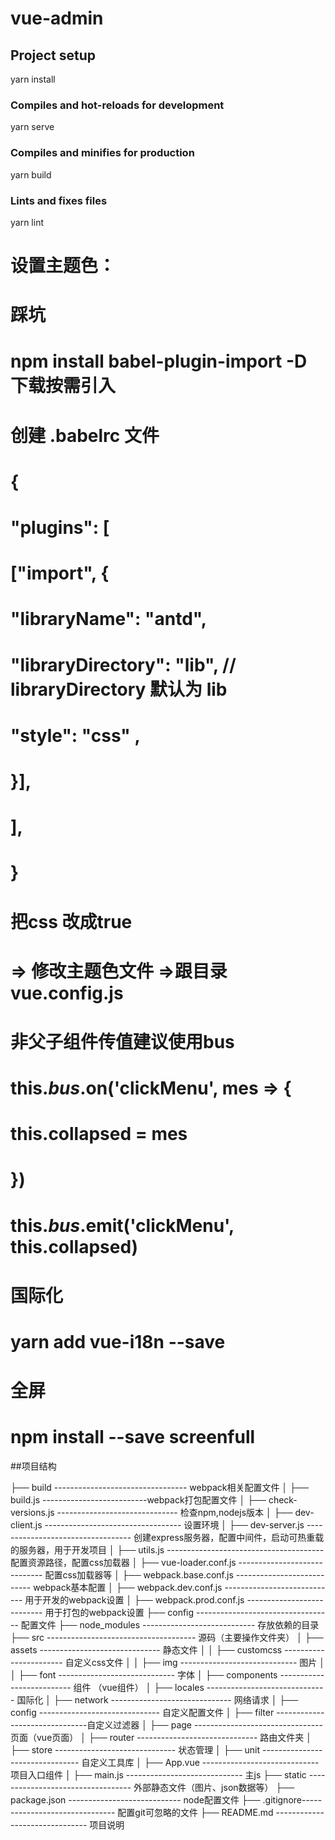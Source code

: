 # vue-admin

## Project setup

yarn install

### Compiles and hot-reloads for development

yarn serve

### Compiles and minifies for production

yarn build

### Lints and fixes files

yarn lint

# 设置主题色：
# 
# 踩坑
# npm install babel-plugin-import -D  下载按需引入
# 创建 .babelrc 文件
# {
#  "plugins": [
#    ["import", { 
#        "libraryName": "antd",
#        "libraryDirectory": "lib",  // libraryDirectory 默认为 lib
#        "style": "css" ,
#    }],
#  ],
# }   
# 把css 改成true
# => 修改主题色文件 =>跟目录vue.config.js


# 非父子组件传值建议使用bus
# 
#   this.$bus.$on('clickMenu', mes => {    
#         this.collapsed = mes
#     })
# 
#   this.$bus.$emit('clickMenu', this.collapsed) 

# 国际化 
# yarn add vue-i18n --save
# 全屏
# npm install --save screenfull

##项目结构

├── build --------------------------------- webpack相关配置文件
│   ├── build.js --------------------------webpack打包配置文件
│   ├── check-versions.js ------------------------------ 检查npm,nodejs版本
│   ├── dev-client.js ---------------------------------- 设置环境
│   ├── dev-server.js ---------------------------------- 创建express服务器，配置中间件，启动可热重载的服务器，用于开发项目
│   ├── utils.js --------------------------------------- 配置资源路径，配置css加载器
│   ├── vue-loader.conf.js ----------------------------- 配置css加载器等
│   ├── webpack.base.conf.js --------------------------- webpack基本配置
│   ├── webpack.dev.conf.js ---------------------------- 用于开发的webpack设置
│   ├── webpack.prod.conf.js --------------------------- 用于打包的webpack设置
├── config ---------------------------------- 配置文件
├── node_modules ---------------------------- 存放依赖的目录
├── src ------------------------------------- 源码（主要操作文件夹）
│   ├── assets ------------------------------ 静态文件
│   │   ├── customcss ----------------------- 自定义css文件
│   │   ├── img ----------------------------- 图片
│   │   ├── font ----------------------------- 字体
│   ├── components -------------------------- 组件 （vue组件）
│   ├── locales ------------------------------ 国际化
│   ├── network ------------------------------ 网络请求
│   ├── config ------------------------------ 自定义配置文件
│   ├── filter -------------------------------自定义过滤器
│   ├── page -------------------------------- 页面（vue页面）
│   ├── router ------------------------------ 路由文件夹
│   ├── store ------------------------------  状态管理
│   ├── unit -------------------------------- 自定义工具库
│   ├── App.vue ----------------------------- 项目入口组件
│   ├── main.js ----------------------------- 主js
├── static ---------------------------------- 外部静态文件（图片、json数据等）
├── package.json ---------------------------- node配置文件
├── .gitignore------------------------------- 配置git可忽略的文件
├── README.md ------------------------------- 项目说明





